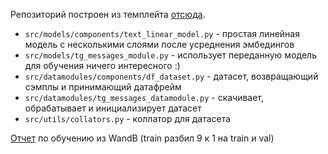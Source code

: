 Репозиторий построен из темплейта [отсюда](https://github.com/ashleve/lightning-hydra-template/).

* `src/models/components/text_linear_model.py` - простая линейная модель с несколькими слоями после усреднения эмбедингов
* `src/models/tg_messages_module.py` - использует переданную модель для обучения ничего интересного :)
* `src/datamodules/components/df_dataset.py` - датасет, возвращающий сэмплы и принимающий датафрейм
* `src/datamodules/tg_messages_datamodule.py` - скачивает, обрабатывает и инициализирует датасет
* `src/utils/collators.py` - коллатор для датасета

[Отчет](https://wandb.ai/makartkar/nlp-hw1/reports/NLP-HW-1--VmlldzoyODMxODIx) по обучению из WandB (train разбил 9 к 1 на train и val)
